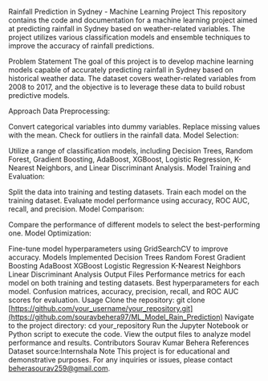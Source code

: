 Rainfall Prediction in Sydney - Machine Learning Project
This repository contains the code and documentation for a machine learning project aimed at predicting rainfall in Sydney based on weather-related variables. The project utilizes various classification models and ensemble techniques to improve the accuracy of rainfall predictions.

Problem Statement
The goal of this project is to develop machine learning models capable of accurately predicting rainfall in Sydney based on historical weather data. The dataset covers weather-related variables from 2008 to 2017, and the objective is to leverage these data to build robust predictive models.

Approach
Data Preprocessing:

Convert categorical variables into dummy variables.
Replace missing values with the mean.
Check for outliers in the rainfall data.
Model Selection:

Utilize a range of classification models, including Decision Trees, Random Forest, Gradient Boosting, AdaBoost, XGBoost, Logistic Regression, K-Nearest Neighbors, and Linear Discriminant Analysis.
Model Training and Evaluation:

Split the data into training and testing datasets.
Train each model on the training dataset.
Evaluate model performance using accuracy, ROC AUC, recall, and precision.
Model Comparison:

Compare the performance of different models to select the best-performing one.
Model Optimization:

Fine-tune model hyperparameters using GridSearchCV to improve accuracy.
Models Implemented
Decision Trees
Random Forest
Gradient Boosting
AdaBoost
XGBoost
Logistic Regression
K-Nearest Neighbors
Linear Discriminant Analysis
Output Files
Performance metrics for each model on both training and testing datasets.
Best hyperparameters for each model.
Confusion matrices, accuracy, precision, recall, and ROC AUC scores for evaluation.
Usage
Clone the repository: git clone [https://github.com/your_username/your_repository.git](https://github.com/souravbehera97/ML_Model_Rain_Prediction)
Navigate to the project directory: cd your_repository
Run the Jupyter Notebook or Python script to execute the code.
View the output files to analyze model performance and results.
Contributors
Sourav Kumar Behera
References
Dataset source:Internshala
Note
This project is for educational and demonstrative purposes.
For any inquiries or issues, please contact beherasourav259@gmail.com.




